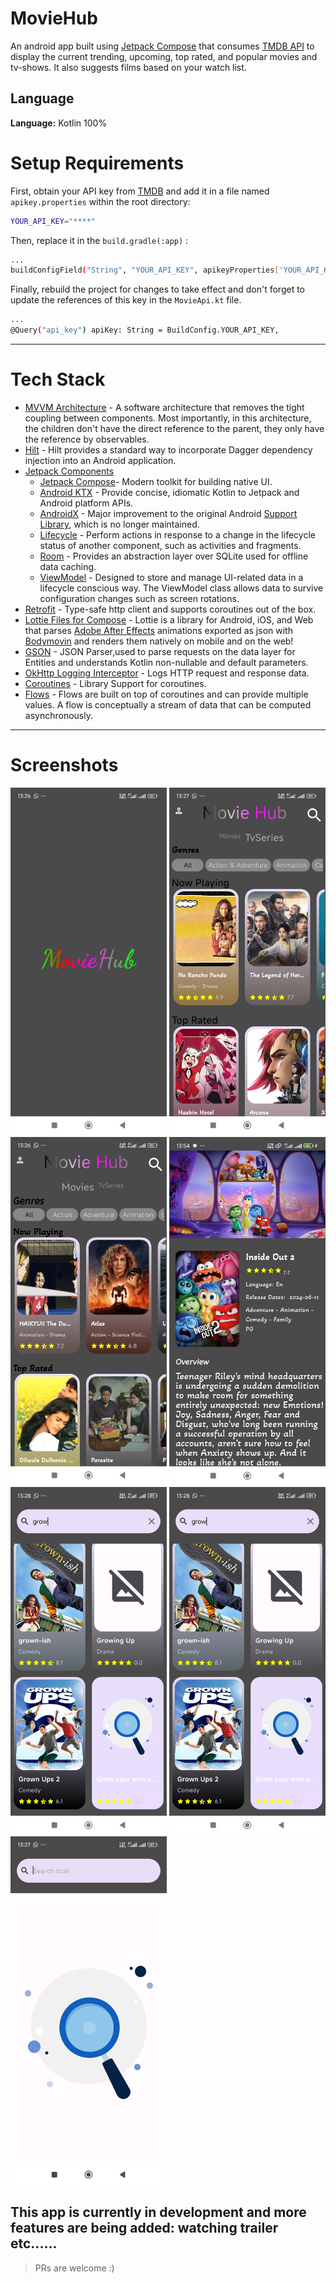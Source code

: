 # MovieHub

An android app built using [Jetpack Compose](https://developer.android.com/jetpack/compose) that consumes [TMDB API](https://developers.themoviedb.org/3/getting-started/introduction) to display the current trending, upcoming, top rated, and popular movies and tv-shows. It also suggests films based on your watch list.
## Language
**Language:** Kotlin 100%

# Setup Requirements
First, obtain your API key from [TMDB](https://developers.themoviedb.org/3/getting-started/introduction) and add it in a file named `apikey.properties` within the root directory:

```bash
YOUR_API_KEY="****"
```
Then, replace it in the `build.gradle(:app)` :

```bash
...
buildConfigField("String", "YOUR_API_KEY", apikeyProperties['YOUR_API_KEY'])
```

Finally, rebuild the project for changes to take effect and don't forget to update the references of this key in the `MovieApi.kt` file.

```bash
...
@Query("api_key") apiKey: String = BuildConfig.YOUR_API_KEY,
```

---
# Tech Stack

- [MVVM Architecture](https://developer.android.com/topic/architecture) - A software architecture that removes the tight coupling between components. Most importantly, in this architecture, the children don't have the direct reference to the parent, they only have the reference by observables.
- [Hilt](https://dagger.dev/hilt/) - Hilt provides a standard way to incorporate Dagger dependency injection into an Android application.
- [Jetpack Components](https://developer.android.com/jetpack)
    - [Jetpack Compose](https://developer.android.com/jetpack/compose)- Modern toolkit for building native UI.
    - [Android KTX](https://developer.android.com/kotlin/ktx.html) - Provide concise, idiomatic Kotlin to Jetpack and Android platform APIs.
    - [AndroidX](https://developer.android.com/jetpack/androidx) - Major improvement to the original Android [Support Library](https://developer.android.com/topic/libraries/support-library/index), which is no longer maintained.
    -   [Lifecycle](https://developer.android.com/topic/libraries/architecture/lifecycle) - Perform actions in response to a change in the lifecycle status of another component, such as activities and fragments.
    - [Room](https://developer.android.com/training/data-storage/room) - Provides an abstraction layer over SQLite used for offline data caching.
    - [ViewModel](https://developer.android.com/topic/libraries/architecture/viewmodel) - Designed to store and manage UI-related data in a lifecycle conscious way. The ViewModel class allows data to survive configuration changes such as screen rotations.
- [Retrofit](https://square.github.io/retrofit/) - Type-safe http client and supports coroutines out of the box.
- [Lottie Files for Compose](https://github.com/airbnb/lottie) - Lottie is a library for Android, iOS, and Web that parses [Adobe After Effects](http://www.adobe.com/products/aftereffects.html) animations exported as json with [Bodymovin](https://github.com/airbnb/lottie-web) and renders them natively on mobile and on the web!
- [GSON](https://github.com/square/gson) - JSON Parser,used to parse
  requests on the data layer for Entities and understands Kotlin non-nullable
  and default parameters.
- [OkHttp Logging Interceptor](https://github.com/square/okhttp/blob/master/okhttp-logging-interceptor/README.md) - Logs HTTP request and response data.
- [Coroutines](https://github.com/Kotlin/kotlinx.coroutines) - Library Support for coroutines.
- [Flows](https://developer.android.com/kotlin/flow) - Flows are built on top of coroutines and can provide multiple values. A flow is conceptually a stream of data that can be computed asynchronously.

---

# Screenshots
<img src ="image/splash_screen.jpg" alt="splash image" width="250"/> <img src ="image/home_screen.jpg" alt="Home Image" width="250"/>
<img src ="image/tv_series.jpg" alt ="App Image" width="250"/> <img src ="image/details_screen.jpg" alt ="Details Image" width="250"> <img src ="image/search_lottie.jpg" alt="search image" width="250"/> 
<img src ="image/search_lottie.jpg" alt ="Search Image" width="250"> <img src ="image/searchLottie.jpg" alt="search image" width="250"/>


## This app is currently in development and more features are being added: watching trailer etc......
> PRs are welcome :)

